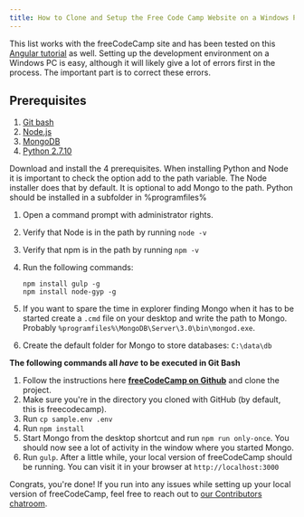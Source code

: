 ```yaml
---
title: How to Clone and Setup the Free Code Camp Website on a Windows Pc
---
```

This list works with the freeCodeCamp site and has been tested on this <a href='https://docs.angularjs.org/tutorial' target='_blank' rel='nofollow'>Angular tutorial</a> as well. Setting up the development environment on a Windows PC is easy, although it will likely give a lot of errors first in the process. The important part is to correct these errors.

## Prerequisites

1.  <a href='https://msysgit.github.io/' target='_blank' rel='nofollow'>Git bash</a>
2.  <a href='https://nodejs.org/' target='_blank' rel='nofollow'>Node.js</a>
3.  <a href='https://www.mongodb.org/downloads' target='_blank' rel='nofollow'>MongoDB</a>
4.  <a href='https://www.python.org/downloads/release/python-2710/' target='_blank' rel='nofollow'>Python 2.7.10</a>

Download and install the 4 prerequisites. When installing Python and Node it is important to check the option add to the path variable. The Node installer does that by default. It is optional to add Mongo to the path. Python should be installed in a subfolder in %programfiles%

1.  Open a command prompt with administrator rights.
2.  Verify that Node is in the path by running `node -v`
3.  Verify that npm is in the path by running `npm -v`
4.  Run the following commands:  

        npm install gulp -g
        npm install node-gyp -g

5.  If you want to spare the time in explorer finding Mongo when it has to be started create a `.cmd` file on your desktop and write the path to Mongo. Probably `%programfiles%\MongoDB\Server\3.0\bin\mongod.exe`.

6.  Create the default folder for Mongo to store databases: `C:\data\db`

**The following commands all _have_ to be executed in Git Bash**

1.  Follow the instructions here <a href='https://github.com/FreeCodeCamp/freecodecamp' target='_blank' rel='nofollow'>**freeCodeCamp on Github**</a> and clone the project.
2.  Make sure you're in the directory you cloned with GitHub (by default, this is freecodecamp).
3.  Run `cp sample.env .env`
4.  Run `npm install`
5.  Start Mongo from the desktop shortcut and run `npm run only-once`. You should now see a lot of activity in the window where you started Mongo.
6.  Run `gulp`. After a little while, your local version of freeCodeCamp should be running. You can visit it in your browser at `http://localhost:3000`

Congrats, you're done! If you run into any issues while setting up your local version of freeCodeCamp, feel free to reach out to <a href='https://gitter.im/FreeCodeCamp/Contributors' target='_blank' rel='nofollow'>our Contributors chatroom</a>.
